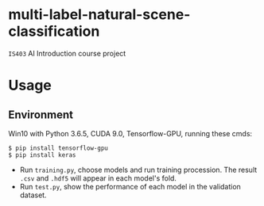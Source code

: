 # multi-label-natural-scene-classification
`IS403` AI Introduction course project

# Usage
## Environment
Win10 with Python 3.6.5, CUDA 9.0, Tensorflow-GPU, running these cmds:

    $ pip install tensorflow-gpu
    $ pip install keras

- Run `training.py`, choose models and run training procession. The result `.csv` and `.hdf5` will appear in each model's fold.
- Run `test.py`, show the performance of each model in the validation dataset.



